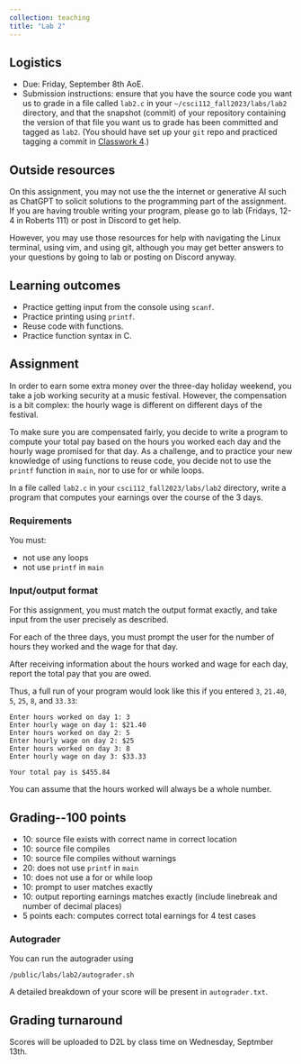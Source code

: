 ```yaml
---
collection: teaching
title: "Lab 2"
---
```


## Logistics
* Due: Friday, September 8th AoE.
* Submission instructions: ensure that you have the source code you want us to
	grade in a file called `lab2.c` in your `~/csci112_fall2023/labs/lab2`
	directory, and that the snapshot (commit) of your repository containing the version of that file you want us to grade has been committed and
	tagged as `lab2`. (You should have set up your `git` repo and practiced tagging a commit in [Classwork 4](https://lgw2.github.io/teaching/csci112-fall-2023/classwork/classwork4/).)

## Outside resources

On this assignment, you may not use the the internet or generative AI such as
ChatGPT to solicit solutions to the programming part of the assignment. If you
are having trouble writing your program, please go to lab (Fridays, 12-4 in
Roberts 111) or post in Discord to
get help.

However, you may use those resources for help with navigating the Linux
terminal, using vim, and using git, although you may get better answers to your
questions by going to lab or posting on Discord anyway.

## Learning outcomes
* Practice getting input from the console using `scanf`.
* Practice printing using `printf`.
* Reuse code with functions.
* Practice function syntax in C.

## Assignment

In order to earn some extra money over the three-day holiday weekend, you take
a job working security at a music festival. However, the compensation is a bit
complex: the hourly wage is different on different days of the festival.

To make sure you are compensated fairly, you decide to write a program
to compute your total pay based on the hours you worked each day and the hourly
wage promised for that day. As a challenge, and to practice your new knowledge
of using functions to reuse code, you decide not to use the `printf` function
in `main`, nor to use for or while loops.

In a file called `lab2.c` in your `csci112_fall2023/labs/lab2` directory, write a program that computes your earnings over the course of the 3 days.

### Requirements

You must:
* not use any loops
* not use `printf` in `main`

### Input/output format

For this assignment, you must match the output format exactly, and take input
from the user precisely as described.

For each of the three days, you must prompt the user for the number of hours
they worked and the wage for that day.

After receiving information about the hours worked and wage for each day,
report the total pay that you are owed.

Thus, a full run of your program would look like this if you entered `3`,
`21.40`, `5`, `25`, `8`, and `33.33`:

```
Enter hours worked on day 1: 3
Enter hourly wage on day 1: $21.40
Enter hours worked on day 2: 5
Enter hourly wage on day 2: $25
Enter hours worked on day 3: 8
Enter hourly wage on day 3: $33.33

Your total pay is $455.84
```

You can assume that the hours worked will always be a whole number.

## Grading--100 points
* 10: source file exists with correct name in correct location
* 10: source file compiles
* 10: source file compiles without warnings
* 20: does not use `printf` in `main`
* 10: does not use a for or while loop
* 10: prompt to user matches exactly
* 10: output reporting earnings matches exactly (include linebreak and number
	of decimal places)
* 5 points each: computes correct total earnings for 4 test cases

### Autograder

You can run the autograder using

```
/public/labs/lab2/autograder.sh
```

A detailed breakdown of your score will be present in `autograder.txt`.

## Grading turnaround
Scores will be uploaded to D2L by class time on Wednesday, Septmber 13th.

